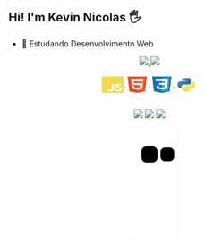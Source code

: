 ## Hi! I'm Kevin Nicolas 🖐️

- 📘 Estudando Desenvolvimento Web

<div align="center">
  <a href="www.linkedin.com/in/kevinicolas">
    <img height="140px" src="https://github-readme-stats.vercel.app/api?username=kevinicolas22&show_icons=true&theme=radical&include_all_commits=true&count_private=true"/>
    <img height="140px" src="https://github-readme-stats.vercel.app/api/top-langs/?username=kevinicolas22&layout=compact&langs_count=7&theme=radical"/>

</div>
<div align="center" style="display: inline_block"><br>
  <img align="center" alt="Rafa-Js" height="30" width="40" src="https://raw.githubusercontent.com/devicons/devicon/master/icons/javascript/javascript-plain.svg">
  <img align="center" alt="Rafa-HTML" height="30" width="40" src="https://raw.githubusercontent.com/devicons/devicon/master/icons/html5/html5-original.svg">
  <img align="center" alt="Rafa-CSS" height="30" width="40" src="https://raw.githubusercontent.com/devicons/devicon/master/icons/css3/css3-original.svg">
  <img align="center" alt="Rafa-Python" height="30" width="40" src="https://raw.githubusercontent.com/devicons/devicon/master/icons/python/python-original.svg">
</div>

##

<div align="center"> 
  <a href="https://instagram.com/easily.code" target="_blank"><img src="https://img.shields.io/badge/-Instagram-%23E4405F?style=for-the-badge&logo=instagram&logoColor=white" target="_blank"></a>
  <a href="https://www.linkedin.com/in/kevinicolas/" target="_blank"><img src="https://img.shields.io/badge/-LinkedIn-%230077B5?style=for-the-badge&logo=linkedin&logoColor=white" target="_blank"></a> 
  <a href="https://instagram.com/helptech.cg" target="_blank"><img src="https://img.shields.io/badge/-Instagram-%23E4405F?style=for-the-badge&logo=instagram&logoColor=white" target="_blank"></a>

  ![Snake animation](https://github.com/kevinicolas22/kevinicolas22/blob/output/github-contribution-grid-snake.svg)
 
</div>
